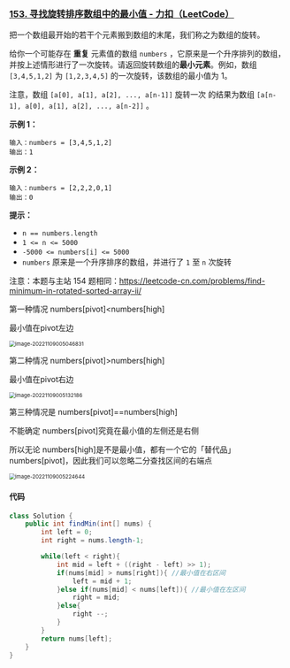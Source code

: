 ### [153. 寻找旋转排序数组中的最小值 - 力扣（LeetCode）](https://leetcode.cn/problems/find-minimum-in-rotated-sorted-array/)

把一个数组最开始的若干个元素搬到数组的末尾，我们称之为数组的旋转。

给你一个可能存在 **重复** 元素值的数组 `numbers` ，它原来是一个升序排列的数组，并按上述情形进行了一次旋转。请返回旋转数组的**最小元素**。例如，数组 `[3,4,5,1,2]` 为 `[1,2,3,4,5]` 的一次旋转，该数组的最小值为 1。 

注意，数组 `[a[0], a[1], a[2], ..., a[n-1]]` 旋转一次 的结果为数组 `[a[n-1], a[0], a[1], a[2], ..., a[n-2]]` 。

 

**示例 1：**

```
输入：numbers = [3,4,5,1,2]
输出：1
```

**示例 2：**

```
输入：numbers = [2,2,2,0,1]
输出：0
```

 

**提示：**

- `n == numbers.length`
- `1 <= n <= 5000`
- `-5000 <= numbers[i] <= 5000`
- `numbers` 原来是一个升序排序的数组，并进行了 `1` 至 `n` 次旋转

注意：本题与主站 154 题相同：https://leetcode-cn.com/problems/find-minimum-in-rotated-sorted-array-ii/



第一种情况 numbers[pivot]<numbers[high]

最小值在pivot左边

<img src="https://palepics.oss-cn-guangzhou.aliyuncs.com/img/image-20221109005046831.png" alt="image-20221109005046831" style="zoom:67%;" />

第二种情况 numbers[pivot]>numbers[high]

最小值在pivot右边

<img src="https://palepics.oss-cn-guangzhou.aliyuncs.com/img/image-20221109005132186.png" alt="image-20221109005132186" style="zoom:67%;" />

第三种情况是 numbers[pivot]==numbers[high]

不能确定 numbers[pivot]究竟在最小值的左侧还是右侧

所以无论 numbers[high]是不是最小值，都有一个它的「替代品」numbers[pivot]，因此我们可以忽略二分查找区间的右端点

<img src="https://palepics.oss-cn-guangzhou.aliyuncs.com/img/image-20221109005224644.png" alt="image-20221109005224644" style="zoom:67%;" />



#### 代码

```java
class Solution {
    public int findMin(int[] nums) {
        int left = 0;
        int right = nums.length-1;

        while(left < right){
            int mid = left + ((right - left) >> 1);
            if(nums[mid] > nums[right]){ //最小值在右区间
                left = mid + 1;
            }else if(nums[mid] < nums[left]){ //最小值在左区间
                right = mid;
            }else{
                right --;
            }
        }
        return nums[left];
    }
}
```